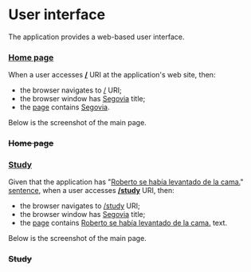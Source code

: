 # User interface

The application provides a web-based user interface.

### [Home page](-)

When a user accesses **[/](- "load(#TEXT)")** URI at the application's
web site, then:

* the browser navigates to [/](- "?=uri") URI;
* the browser window has [Segovia](- "?=title") title;
* the [page](- "#body=text(body)") contains
  [Segovia](- "?=contains(#body, #TEXT)").

Below is the screenshot of the main page.

<span cx:screenshot=""></span>

### ~~Home page~~

### [Study](- "study c:status=ExpectedToFail")

Given that the application has
"[Roberto se había levantado de la cama.](- "#sentence")"
[sentence](- "store(#sentence)"), when a user accesses
**[/study](- "load(#TEXT)")** URI, then:

* the browser navigates to [/study](- "?=uri") URI;
* the browser window has [Segovia](- "?=title") title;
* the [page](- "#body=text(body)") contains
  [Roberto se había levantado de la cama.](- "?=contains(#body, #TEXT)")
  text.

Below is the screenshot of the main page.

<span cx:screenshot=""></span>

### ~~Study~~
